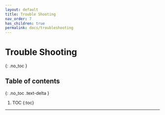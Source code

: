 ```yaml
---
layout: default
title: Trouble Shooting
nav_order: 7
has_children: true
permalink: docs/troubleshooting
---
```


# Trouble Shooting
{: .no_toc }

## Table of contents
{: .no_toc .text-delta }

1. TOC
{:toc}

---